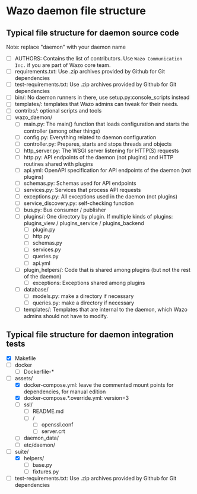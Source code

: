 # Wazo daemon file structure

## Typical file structure for daemon source code

Note: replace "daemon" with your daemon name

- [ ] AUTHORS: Contains the list of contributors. Use `Wazo Communication Inc.` if you are part of Wazo core team.
- [ ] requirements.txt: Use .zip archives provided by Github for Git dependencies
- [ ] test-requirements.txt: Use .zip archives provided by Github for Git dependencies
- [ ] bin/: No daemon runners in there, use setup.py:console_scripts instead
- [ ] templates/: templates that Wazo admins can tweak for their needs.
- [ ] contribs/: optional scripts and tools
- [ ] wazo_daemon/
  - [ ] main.py: The main() function that loads configuration and starts the controller (among other things)
  - [ ] config.py: Everything related to daemon configuration
  - [ ] controller.py: Prepares, starts and stops threads and objects
  - [ ] http_server.py: The WSGI server listening for HTTP(S) requests
  - [ ] http.py: API endpoints of the daemon (not plugins) and HTTP routines shared with plugins
  - [ ] api.yml: OpenAPI specification for API endpoints of the daemon (not plugins)
  - [ ] schemas.py: Schemas used for API endpoints
  - [ ] services.py: Services that process API requests
  - [ ] exceptions.py: All exceptions used in the daemon (not plugins)
  - [ ] service_discovery.py: self-checking function
  - [ ] bus.py: Bus consumer / publisher
  - [ ] plugins/: One directory by plugin. If multiple kinds of plugins: plugins_view / plugins_service / plugins_backend
    - [ ] plugin.py
    - [ ] http.py
    - [ ] schemas.py
    - [ ] services.py
    - [ ] queries.py
    - [ ] api.yml
  - [ ] plugin_helpers/: Code that is shared among plugins (but not the rest of the daemon)
    - [ ] exceptions: Exceptions shared among plugins
  - [ ] database/
    - [ ] models.py: make a directory if necessary
    - [ ] queries.py: make a directory if necessary
  - [ ] templates/: Templates that are internal to the daemon, which Wazo admins should not have to modify.

## Typical file structure for daemon integration tests

- [X] Makefile
- [ ] docker
  - [ ] Dockerfile-*
- [ ] assets/
  - [X] docker-compose.yml: leave the commented mount points for dependencies, for manual edition
  - [X] docker-compose.*.override.yml: version=3
  - [ ] ssl/
    - [ ] README.md
    - [ ] <daemon>/
      - [ ] openssl.conf
      - [ ] server.crt
  - [ ] daemon_data/
  - [ ] etc/daemon/
- [ ] suite/
  - [X] helpers/
    - [ ] base.py
    - [ ] fixtures.py
- [ ] test-requirements.txt: Use .zip archives provided by Github for Git dependencies
